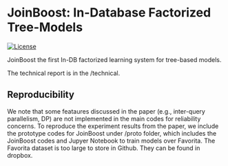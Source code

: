 # JoinBoost: In-Database Factorized Tree-Models

[![License](https://img.shields.io/badge/License-Apache_2.0-blue.svg)](https://opensource.org/licenses/Apache-2.0)

JoinBoost the first In-DB factorized learning system for tree-based models. 

The technical report is in the /technical.

## Reproducibility

We note that some feataures discussed in the paper (e.g., inter-query parallelism, DP) are not implemented in the main codes for reliability concerns.
To reproduce the experiment results from the paper, we include the prototype codes for JoinBoost under /proto folder, which includes the JoinBoost codes and Jupyer Notebook to train models over Favorita.
The Favorita dataset is too large to store in Github. They can be found in dropbox.


